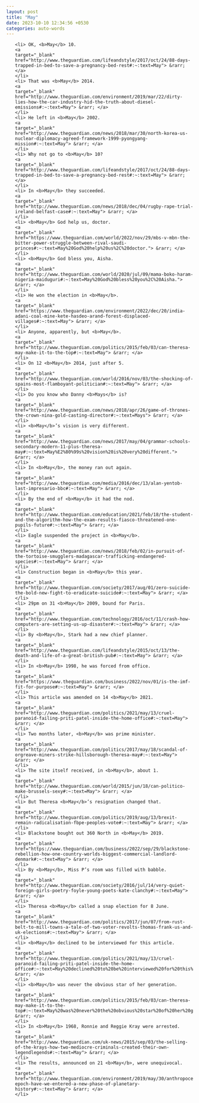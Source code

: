 ```yaml
---
layout: post
title: "May"
date: 2023-10-10 12:34:56 +0530
categories: auto-words
---
```

<ol>

    <li> OK, <b>May</b> 10.
    <a 
    target="_blank" 
    href="http://www.theguardian.com/lifeandstyle/2017/oct/24/88-days-trapped-in-bed-to-save-a-pregnancy-bed-rest#:~:text=May"> &rarr; </a>
    </li>
    <li> That was <b>May</b> 2014.
    <a 
    target="_blank" 
    href="http://www.theguardian.com/environment/2019/mar/22/dirty-lies-how-the-car-industry-hid-the-truth-about-diesel-emissions#:~:text=May"> &rarr; </a>
    </li>
    <li> He left in <b>May</b> 2002.
    <a 
    target="_blank" 
    href="http://www.theguardian.com/news/2018/mar/30/north-korea-us-nuclear-diplomacy-agreed-framework-1999-pyongyang-mission#:~:text=May"> &rarr; </a>
    </li>
    <li> Why not go to <b>May</b> 10?
    <a 
    target="_blank" 
    href="http://www.theguardian.com/lifeandstyle/2017/oct/24/88-days-trapped-in-bed-to-save-a-pregnancy-bed-rest#:~:text=May"> &rarr; </a>
    </li>
    <li> In <b>May</b> they succeeded.
    <a 
    target="_blank" 
    href="http://www.theguardian.com/news/2018/dec/04/rugby-rape-trial-ireland-belfast-case#:~:text=May"> &rarr; </a>
    </li>
    <li> <b>May</b> God help us, doctor.
    <a 
    target="_blank" 
    href="https://www.theguardian.com/world/2022/nov/29/mbs-v-mbn-the-bitter-power-struggle-between-rival-saudi-princes#:~:text=May%20God%20help%20us%2C%20doctor."> &rarr; </a>
    </li>
    <li> <b>May</b> God bless you, Aisha.
    <a 
    target="_blank" 
    href="http://www.theguardian.com/world/2020/jul/09/mama-boko-haram-nigeria-maiduguri#:~:text=May%20God%20bless%20you%2C%20Aisha."> &rarr; </a>
    </li>
    <li> He won the election in <b>May</b>.
    <a 
    target="_blank" 
    href="https://www.theguardian.com/environment/2022/dec/20/india-adani-coal-mine-kete-hasdeo-arand-forest-displaced-villages#:~:text=May"> &rarr; </a>
    </li>
    <li> Anyone, apparently, but <b>May</b>.
    <a 
    target="_blank" 
    href="http://www.theguardian.com/politics/2015/feb/03/can-theresa-may-make-it-to-the-top#:~:text=May"> &rarr; </a>
    </li>
    <li> On 12 <b>May</b> 2014, just after 5.
    <a 
    target="_blank" 
    href="http://www.theguardian.com/world/2016/nov/03/the-shocking-of-spains-most-flamboyant-politician#:~:text=May"> &rarr; </a>
    </li>
    <li> Do you know who Danny <b>Mays</b> is?
    <a 
    target="_blank" 
    href="http://www.theguardian.com/news/2018/apr/26/game-of-thrones-the-crown-nina-gold-casting-director#:~:text=Mays"> &rarr; </a>
    </li>
    <li> <b>May</b>’s vision is very different.
    <a 
    target="_blank" 
    href="http://www.theguardian.com/news/2017/may/04/grammar-schools-secondary-modern-11-plus-theresa-may#:~:text=May%E2%80%99s%20vision%20is%20very%20different."> &rarr; </a>
    </li>
    <li> In <b>May</b>, the money ran out again.
    <a 
    target="_blank" 
    href="http://www.theguardian.com/media/2016/dec/13/alan-yentob-last-impresario-bbc#:~:text=May"> &rarr; </a>
    </li>
    <li> By the end of <b>May</b> it had the nod.
    <a 
    target="_blank" 
    href="http://www.theguardian.com/education/2021/feb/18/the-student-and-the-algorithm-how-the-exam-results-fiasco-threatened-one-pupils-future#:~:text=May"> &rarr; </a>
    </li>
    <li> Eagle suspended the project in <b>May</b>.
    <a 
    target="_blank" 
    href="http://www.theguardian.com/news/2018/feb/02/in-pursuit-of-the-tortoise-smugglers-madagascar-trafficking-endangered-species#:~:text=May"> &rarr; </a>
    </li>
    <li> Construction began in <b>May</b> this year.
    <a 
    target="_blank" 
    href="http://www.theguardian.com/society/2017/aug/01/zero-suicide-the-bold-new-fight-to-eradicate-suicide#:~:text=May"> &rarr; </a>
    </li>
    <li> 29pm on 31 <b>May</b> 2009, bound for Paris.
    <a 
    target="_blank" 
    href="http://www.theguardian.com/technology/2016/oct/11/crash-how-computers-are-setting-us-up-disaster#:~:text=May"> &rarr; </a>
    </li>
    <li> By <b>May</b>, Stark had a new chief planner.
    <a 
    target="_blank" 
    href="http://www.theguardian.com/lifeandstyle/2015/oct/13/the-death-and-life-of-a-great-british-pub#:~:text=May"> &rarr; </a>
    </li>
    <li> In <b>May</b> 1998, he was forced from office.
    <a 
    target="_blank" 
    href="https://www.theguardian.com/business/2022/nov/01/is-the-imf-fit-for-purpose#:~:text=May"> &rarr; </a>
    </li>
    <li> This article was amended on 14 <b>May</b> 2021.
    <a 
    target="_blank" 
    href="http://www.theguardian.com/politics/2021/may/13/cruel-paranoid-failing-priti-patel-inside-the-home-office#:~:text=May"> &rarr; </a>
    </li>
    <li> Two months later, <b>May</b> was prime minister.
    <a 
    target="_blank" 
    href="http://www.theguardian.com/politics/2017/may/18/scandal-of-orgreave-miners-strike-hillsborough-theresa-may#:~:text=May"> &rarr; </a>
    </li>
    <li> The site itself received, in <b>May</b>, about 1.
    <a 
    target="_blank" 
    href="http://www.theguardian.com/world/2015/jun/18/can-politico-make-brussels-sexy#:~:text=May"> &rarr; </a>
    </li>
    <li> But Theresa <b>May</b>’s resignation changed that.
    <a 
    target="_blank" 
    href="http://www.theguardian.com/politics/2019/aug/13/brexit-remain-radicalisation-fbpe-peoples-vote#:~:text=May"> &rarr; </a>
    </li>
    <li> Blackstone bought out 360 North in <b>May</b> 2019.
    <a 
    target="_blank" 
    href="https://www.theguardian.com/business/2022/sep/29/blackstone-rebellion-how-one-country-worlds-biggest-commercial-landlord-denmark#:~:text=May"> &rarr; </a>
    </li>
    <li> By <b>May</b>, Miss P’s room was filled with babble.
    <a 
    target="_blank" 
    href="http://www.theguardian.com/society/2016/jul/14/very-quiet-foreign-girls-poetry-foyle-young-poets-kate-clanchy#:~:text=May"> &rarr; </a>
    </li>
    <li> Theresa <b>May</b> called a snap election for 8 June.
    <a 
    target="_blank" 
    href="http://www.theguardian.com/politics/2017/jun/07/from-rust-belt-to-mill-towns-a-tale-of-two-voter-revolts-thomas-frank-us-and-uk-elections#:~:text=May"> &rarr; </a>
    </li>
    <li> <b>May</b> declined to be interviewed for this article.
    <a 
    target="_blank" 
    href="http://www.theguardian.com/politics/2021/may/13/cruel-paranoid-failing-priti-patel-inside-the-home-office#:~:text=May%20declined%20to%20be%20interviewed%20for%20this%20article."> &rarr; </a>
    </li>
    <li> <b>May</b> was never the obvious star of her generation.
    <a 
    target="_blank" 
    href="http://www.theguardian.com/politics/2015/feb/03/can-theresa-may-make-it-to-the-top#:~:text=May%20was%20never%20the%20obvious%20star%20of%20her%20generation."> &rarr; </a>
    </li>
    <li> In <b>May</b> 1968, Ronnie and Reggie Kray were arrested.
    <a 
    target="_blank" 
    href="http://www.theguardian.com/uk-news/2015/sep/03/the-selling-of-the-krays-how-two-mediocre-criminals-created-their-own-legendlegends#:~:text=May"> &rarr; </a>
    </li>
    <li> The results, announced on 21 <b>May</b>, were unequivocal.
    <a 
    target="_blank" 
    href="http://www.theguardian.com/environment/2019/may/30/anthropocene-epoch-have-we-entered-a-new-phase-of-planetary-history#:~:text=May"> &rarr; </a>
    </li>
